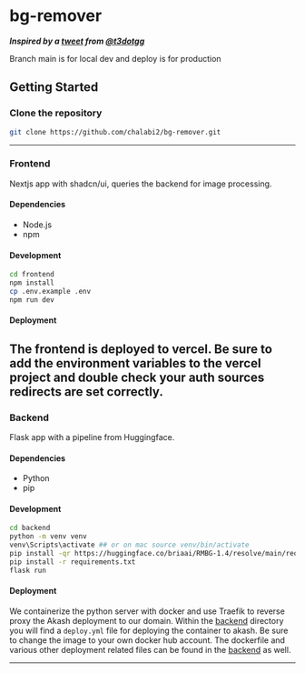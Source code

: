 # bg-remover

***Inspired by a [tweet](https://x.com/t3dotgg/status/1828024167431836024) from [@t3dotgg](https://x.com/t3dotgg)***

Branch main is for local dev and deploy is for production

## Getting Started

### Clone the repository
```bash
git clone https://github.com/chalabi2/bg-remover.git
```

---

### Frontend
Nextjs app with shadcn/ui, queries the backend for image processing.

#### Dependencies
- Node.js
- npm

#### Development
```bash
cd frontend 
npm install
cp .env.example .env
npm run dev
```

#### Deployment
The frontend is deployed to vercel. Be sure to add the environment variables to the vercel project and double check your auth sources redirects are set correctly.
---
### Backend
Flask app with a pipeline from Huggingface.

#### Dependencies
- Python
- pip

#### Development
```bash
cd backend
python -m venv venv
venv\Scripts\activate ## or on mac source venv/bin/activate
pip install -qr https://huggingface.co/briaai/RMBG-1.4/resolve/main/requirements.txt
pip install -r requirements.txt
flask run
```
#### Deployment
We containerize the python server with docker and use Traefik to reverse proxy the Akash deployment to our domain. Within the [backend](./backend) directory you will find a `deploy.yml` file for deploying the container to akash. Be sure to change the image to your own docker hub account. The dockerfile and various other deployment related files can be found in the [backend](./backend) as well.

---